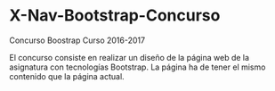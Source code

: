 # X-Nav-Bootstrap-Concurso
Concurso Boostrap Curso 2016-2017

El concurso consiste en realizar un diseño de la página web de la asignatura con tecnologías Bootstrap. La página ha de tener el mismo contenido que la página actual.

